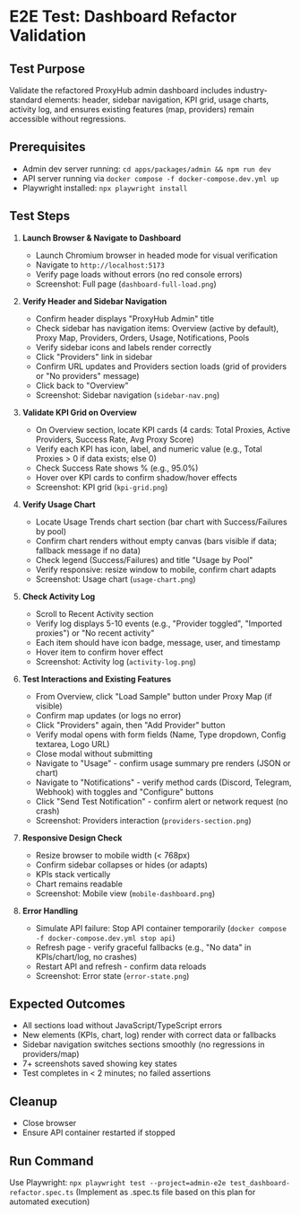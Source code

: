 # E2E Test: Dashboard Refactor Validation

## Test Purpose
Validate the refactored ProxyHub admin dashboard includes industry-standard elements: header, sidebar navigation, KPI grid, usage charts, activity log, and ensures existing features (map, providers) remain accessible without regressions.

## Prerequisites
- Admin dev server running: `cd apps/packages/admin && npm run dev`
- API server running via `docker compose -f docker-compose.dev.yml up`
- Playwright installed: `npx playwright install`

## Test Steps

1. **Launch Browser & Navigate to Dashboard**
   - Launch Chromium browser in headed mode for visual verification
   - Navigate to `http://localhost:5173`
   - Verify page loads without errors (no red console errors)
   - Screenshot: Full page (`dashboard-full-load.png`)

2. **Verify Header and Sidebar Navigation**
   - Confirm header displays "ProxyHub Admin" title
   - Check sidebar has navigation items: Overview (active by default), Proxy Map, Providers, Orders, Usage, Notifications, Pools
   - Verify sidebar icons and labels render correctly
   - Click "Providers" link in sidebar
   - Confirm URL updates and Providers section loads (grid of providers or "No providers" message)
   - Click back to "Overview"
   - Screenshot: Sidebar navigation (`sidebar-nav.png`)

3. **Validate KPI Grid on Overview**
   - On Overview section, locate KPI cards (4 cards: Total Proxies, Active Providers, Success Rate, Avg Proxy Score)
   - Verify each KPI has icon, label, and numeric value (e.g., Total Proxies > 0 if data exists; else 0)
   - Check Success Rate shows % (e.g., 95.0%)
   - Hover over KPI cards to confirm shadow/hover effects
   - Screenshot: KPI grid (`kpi-grid.png`)

4. **Verify Usage Chart**
   - Locate Usage Trends chart section (bar chart with Success/Failures by pool)
   - Confirm chart renders without empty canvas (bars visible if data; fallback message if no data)
   - Check legend (Success/Failures) and title "Usage by Pool"
   - Verify responsive: resize window to mobile, confirm chart adapts
   - Screenshot: Usage chart (`usage-chart.png`)

5. **Check Activity Log**
   - Scroll to Recent Activity section
   - Verify log displays 5-10 events (e.g., "Provider toggled", "Imported proxies") or "No recent activity"
   - Each item should have icon badge, message, user, and timestamp
   - Hover item to confirm hover effect
   - Screenshot: Activity log (`activity-log.png`)

6. **Test Interactions and Existing Features**
   - From Overview, click "Load Sample" button under Proxy Map (if visible)
   - Confirm map updates (or logs no error)
   - Click "Providers" again, then "Add Provider" button
   - Verify modal opens with form fields (Name, Type dropdown, Config textarea, Logo URL)
   - Close modal without submitting
   - Navigate to "Usage" - confirm usage summary pre renders (JSON or chart)
   - Navigate to "Notifications" - verify method cards (Discord, Telegram, Webhook) with toggles and "Configure" buttons
   - Click "Send Test Notification" - confirm alert or network request (no crash)
   - Screenshot: Providers interaction (`providers-section.png`)

7. **Responsive Design Check**
   - Resize browser to mobile width (< 768px)
   - Confirm sidebar collapses or hides (or adapts)
   - KPIs stack vertically
   - Chart remains readable
   - Screenshot: Mobile view (`mobile-dashboard.png`)

8. **Error Handling**
   - Simulate API failure: Stop API container temporarily (`docker compose -f docker-compose.dev.yml stop api`)
   - Refresh page - verify graceful fallbacks (e.g., "No data" in KPIs/chart/log, no crashes)
   - Restart API and refresh - confirm data reloads
   - Screenshot: Error state (`error-state.png`)

## Expected Outcomes
- All sections load without JavaScript/TypeScript errors
- New elements (KPIs, chart, log) render with correct data or fallbacks
- Sidebar navigation switches sections smoothly (no regressions in providers/map)
- 7+ screenshots saved showing key states
- Test completes in < 2 minutes; no failed assertions

## Cleanup
- Close browser
- Ensure API container restarted if stopped

## Run Command
Use Playwright: `npx playwright test --project=admin-e2e test_dashboard-refactor.spec.ts`
(Implement as .spec.ts file based on this plan for automated execution)